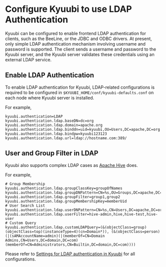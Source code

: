 <!--
- Licensed to the Apache Software Foundation (ASF) under one or more
- contributor license agreements.  See the NOTICE file distributed with
- this work for additional information regarding copyright ownership.
- The ASF licenses this file to You under the Apache License, Version 2.0
- (the "License"); you may not use this file except in compliance with
- the License.  You may obtain a copy of the License at
-
-   http://www.apache.org/licenses/LICENSE-2.0
-
- Unless required by applicable law or agreed to in writing, software
- distributed under the License is distributed on an "AS IS" BASIS,
- WITHOUT WARRANTIES OR CONDITIONS OF ANY KIND, either express or implied.
- See the License for the specific language governing permissions and
- limitations under the License.
-->

# Configure Kyuubi to use LDAP Authentication

Kyuubi can be configured to enable frontend LDAP authentication for clients, such as the BeeLine, or the JDBC and ODBC drivers.
At present, only simple LDAP authentication mechanism involving username and password is supported. The client sends
a username and password to the Kyuubi server, and the Kyuubi server validates these credentials using an external LDAP service.

## Enable LDAP Authentication

To enable LDAP authentication for Kyuubi, LDAP-related configurations is required to be configured in
`$KYUUBI_HOME/conf/kyuubi-defaults.conf` on each node where Kyuubi server is installed.

For example,

```properties
kyuubi.authentication=LDAP
kyuubi.authentication.ldap.baseDN=dc=org
kyuubi.authentication.ldap.domain=apache.org
kyuubi.authentication.ldap.binddn=uid=kyuubi,OU=Users,DC=apache,DC=org
kyuubi.authentication.ldap.bindpw=kyuubi123123
kyuubi.authentication.ldap.url=ldap://hostname.com:389/
```

## User and Group Filter in LDAP

Kyuubi also supports complex LDAP cases as [Apache Hive](https://cwiki.apache.org/confluence/display/Hive/User+and+Group+Filter+Support+with+LDAP+Atn+Provider+in+HiveServer2#UserandGroupFilterSupportwithLDAPAtnProviderinHiveServer2-UserandGroupFilterSupportwithLDAP) does.

For example,

```properties
# Group Membership
kyuubi.authentication.ldap.groupClassKey=groupOfNames
kyuubi.authentication.ldap.groupDNPattern=CN=%s,OU=Groups,DC=apache,DC=org
kyuubi.authentication.ldap.groupFilter=group1,group2
kyuubi.authentication.ldap.groupMembershipKey=memberUid
# User Search List
kyuubi.authentication.ldap.userDNPattern=CN=%s,CN=Users,DC=apache,DC=org
kyuubi.authentication.ldap.userFilter=hive-admin,hive,hive-test,hive-user
# Custom Query
kyuubi.authentication.ldap.customLDAPQuery=(&(objectClass=group)(objectClass=top)(instanceType=4)(cn=Domain*)), (&(objectClass=person)(|(sAMAccountName=admin)(|(memberOf=CN=Domain Admins,CN=Users,DC=domain,DC=com)(memberOf=CN=Administrators,CN=Builtin,DC=domain,DC=com))))
```

Please refer to [Settings for LDAP authentication in Kyuubi](../configuration/settings.html?highlight=LDAP#authentication)
for all configurations.
